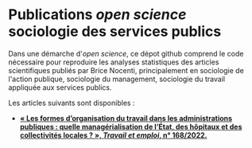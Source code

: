 # Publications _open science_ sociologie des services publics

Dans une démarche d'_open science_, ce dépot github comprend le code nécessaire pour reproduire les analyses statistiques des articles scientifiques publiés par Brice Nocenti, principalement en sociologie de l'action publique, sociologie du management, sociologie du travail appliquée aux services publics.

Les articles suivants sont disponibles : 

- [**« Les formes d’organisation du travail dans les administrations publiques : quelle managérialisation de l’État, des hôpitaux et des collectivités locales ? », _Travail et emploi_, n° 168/2022.**](https://bricenocenti.github.io/socio_public_services/2024_OrgaTravailAdminPub)


